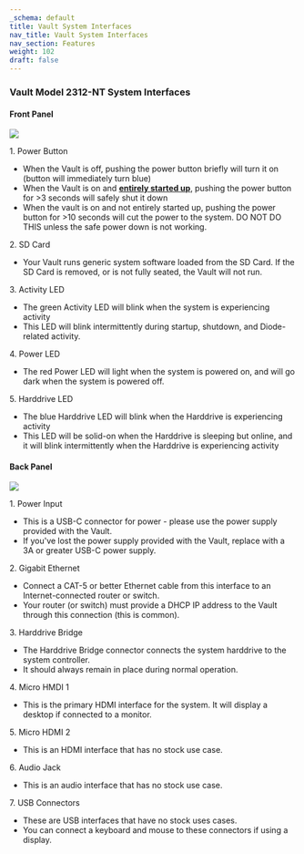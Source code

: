```yaml
---
_schema: default
title: Vault System Interfaces
nav_title: Vault System Interfaces
nav_section: Features
weight: 102
draft: false
---
```

### **Vault Model 2312-NT System Interfaces**

#### **Front Panel**

![](/uploads/image-7.png)

1\. Power Button

* When the Vault is off, pushing the power button briefly will turn it on (button will immediately turn blue)
* When the Vault is on and <a href="https://support.diode.io/article/t5an07lbbx" target="_blank" rel="noopener"><strong>entirely started up</strong></a>, pushing the power button for &gt;3 seconds will safely shut it down
* When the vault is on and not entirely started up, pushing the power button for &gt;10 seconds will cut the power to the system. DO NOT DO THIS unless the safe power down is not working.

2\. SD Card

* Your Vault runs generic system software loaded from the SD Card. If the SD Card is removed, or is not fully seated, the Vault will not run.

3\. Activity LED

* The green Activity LED will blink when the system is experiencing activity
* This LED will blink intermittently during startup, shutdown, and Diode-related activity.

4\. Power LED

* The red Power LED will light when the system is powered on, and will go dark when the system is powered off.

5\. Harddrive LED

* The blue Harddrive LED will blink when the Harddrive is experiencing activity
* This LED will be solid-on when the Harddrive is sleeping but online, and it will blink intermittently when the Harddrive is experiencing activity

#### **Back Panel**

![](/uploads/image-8.png)

1\. Power Input

* This is a USB-C connector for power - please use the power supply provided with the Vault.
* If you've lost the power supply provided with the Vault, replace with a 3A or greater USB-C power supply.

2\. Gigabit Ethernet

* Connect a CAT-5 or better Ethernet cable from this interface to an Internet-connected router or switch.
* Your router (or switch) must provide a DHCP IP address to the Vault through this connection (this is common).

3\. Harddrive Bridge

* The Harddrive Bridge connector connects the system harddrive to the system controller.
* It should always remain in place during normal operation.

4\. Micro HMDI 1

* This is the primary HDMI interface for the system. It will display a desktop if connected to a monitor.

5\. Micro HDMI 2

* This is an HDMI interface that has no stock use case.

6\. Audio Jack

* This is an audio interface that has no stock use case.

7\. USB Connectors

* These are USB interfaces that have no stock uses cases.
* You can connect a keyboard and mouse to these connectors if using a display.